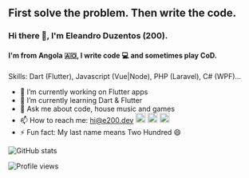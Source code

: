 ## First solve the problem. Then write the code.

### Hi there 👋, I'm Eleandro Duzentos (200).
#### I'm from Angola 🇦🇴, I write code 💻 and sometimes play CoD.

Skills: Dart (Flutter), Javascript (Vue|Node), PHP (Laravel), C# (WPF)...

- 🔭 I’m currently working on Flutter apps
- 🌱 I’m currently learning Dart & Flutter
- 💬 Ask me about code, house music and games
- 📫 How to reach me: [hi@e200.dev](mailto:hi@e200.dev)
 [<img src='https://cdn.jsdelivr.net/npm/simple-icons@3.0.1/icons/github.svg' alt='github' height='20'>](https://github.com/e200) [<img src='https://cdn.jsdelivr.net/npm/simple-icons@3.0.1/icons/linkedin.svg' alt='linkedin' height='20'>](https://www.linkedin.com/in/iam-e200/) [<img src='https://cdn.jsdelivr.net/npm/simple-icons@3.0.1/icons/twitter.svg' alt='twitter' height='20'>](https://twitter.com/iam_e200)
- ⚡ Fun fact: My last name means Two Hundred 😄

![GitHub stats](https://github-readme-stats.vercel.app/api?username=e200&show_icons=true)

![Profile views](https://gpvc.arturio.dev/e200)
